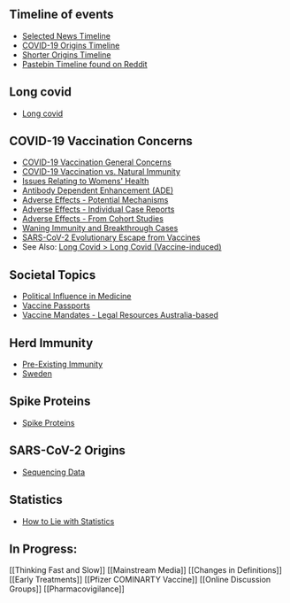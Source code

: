 ## Timeline of events
- [Selected News Timeline](Timeline.md)
- [COVID-19 Origins Timeline](https://empowr.us/covid-19-origins-timeline/)
- [Shorter Origins Timeline](https://www.axios.com/timeline-the-early-days-of-chinas-coronavirus-outbreak-and-cover-up-ee65211a-afb6-4641-97b8-353718a5faab.html)
- [Pastebin Timeline found on Reddit](https://pastebin.com/raw/QixZX44H)

## Long covid
- [Long covid](Long_Covid.md)

## COVID-19 Vaccination Concerns
- [COVID-19 Vaccination General Concerns](Vaccine_General_Concerns.md)
- [COVID-19 Vaccination vs. Natural Immunity](Natural_Immunity.md)
- [Issues Relating to Womens' Health](Womens_Health.md)
- [Antibody Dependent Enhancement (ADE)](ADE.md)
- [Adverse Effects - Potential Mechanisms](Vaccine_Adverse_Effect_Mechanisms.md)
- [Adverse Effects - Individual Case Reports](Case_Reports.md)
- [Adverse Effects - From Cohort Studies](Vaccine_Cohort_Studies.md)
- [Waning Immunity and Breakthrough Cases](Waning_Immunity.md)
- [SARS-CoV-2 Evolutionary Escape from Vaccines](Evolution.md)
- See Also: [Long Covid > Long Covid (Vaccine-induced)](Long_Covid.md#long-covid-vaccine-induced)

## Societal Topics
- [Political Influence in Medicine](Politics.md)
- [Vaccine Passports](Vaccine_Passports.md)
- [Vaccine Mandates - Legal Resources Australia-based](Legal_Australia.md)

## Herd Immunity
- [Pre-Existing Immunity](Preexisting_Immunity.md)
- [Sweden](Sweden.md)

## Spike Proteins
- [Spike Proteins](Spike_Proteins.md)

## SARS-CoV-2 Origins
- [Sequencing Data](Origins.md)

## Statistics
- [How to Lie with Statistics](Statistics.md)

## In Progress:
[[Thinking Fast and Slow]]
[[Mainstream Media]]
[[Changes in Definitions]]
[[Early Treatments]]
[[Pfizer COMINARTY Vaccine]]
[[Online Discussion Groups]]
[[Pharmacovigilance]]
